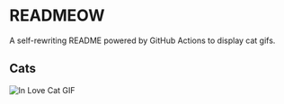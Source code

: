 # READMEOW

A self-rewriting README powered by GitHub Actions to display cat gifs.

## Cats

![In Love Cat GIF](https://media0.giphy.com/media/v1.Y2lkPTlhY2QwMmRhZWhjcTBuZGt0eHp6OWR4dzkyMnVrbzh4cG96bXJhZmFtYWtjMG55NSZlcD12MV9naWZzX3NlYXJjaCZjdD1n/MDJ9IbxxvDUQM/200.gif)
